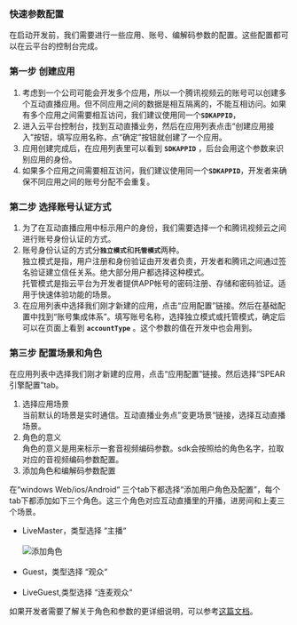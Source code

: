 ### 快速参数配置
在启动开发前，我们需要进行一些应用、账号、编解码参数的配置。这些配置都可以在云平台的控制台完成。
### 第一步 创建应用
1. 考虑到一个公司可能会开发多个应用，所以一个腾讯视频云的账号可以创建多个互动直播应用。但不同应用之间的数据是相互隔离的，不能互相访问。如果有多个应用之间需要相互访问，我们建议使用同一个<b>`SDKAPPID`</b>，
2. 进入云平台控制台，找到互动直播业务，然后在应用列表点击“创建应用接入”按钮，填写应用名称，点“确定”按钮就创建了一个应用。
3. 应用创建完成后，在应用列表里可以看到 <b>`SDKAPPID`</b> ，后台会用这个参数来识别应用的身份。
4. 如果多个应用之间需要相互访问，我们建议使用同一个<b>`SDKAPPID`</b>，开发者来确保不同应用之间的账号分配不会重复。

### 第二步 选择账号认证方式

1. 为了在互动直播应用中标示用户的身份，我们需要选择一个和腾讯视频云之间进行账号身份认证的方式。
2. 账号身份认证的方式分<b>`独立模式`</b>和<b>`托管模式`</b>两种。<br/>
独立模式是指，用户注册和身份验证由开发者负责，开发者和腾讯之间通过签名验证建立信任关系。绝大部分用户都选择这种模式。<br/>
托管模式是指云平台为开发者提供APP帐号的密码注册、存储和密码验证。适用于快速体验功能的场景。<br/>
3. 在应用列表中选择我们刚才新建的应用，点击“应用配置”链接。然后在基础配置中找到“账号集成体系”。填写账号名称，选择独立模式或托管模式，确定后可以在页面上看到 <b>`accountType`</b> 。这个参数的值在开发中也会用到。

### 第三步 配置场景和角色
在应用列表中选择我们刚才新建的应用，点击“应用配置”链接。然后选择“SPEAR引擎配置”tab。    

1. 选择应用场景<br/>
当前默认的场景是实时通信。互动直播业务点”变更场景“链接，选择互动直播场景。
2. 角色的意义<br/>
角色的意义是用来标示一套音视频编码参数。sdk会按照给的角色名字，拉取对应的音视频编码参数配置。
3. 添加角色和编解码参数配置<br/>

在“windows Web/ios/Android“ 三个tab下都选择“添加用户角色及配置”，每个tab下都添加如下三个角色。这三个角色对应互动直播里的开播，进房间和上麦三个场景。<br/>


* LiveMaster，类型选择 “主播“<br/><br/>
![添加角色](http://imgcache.tce.fsphere.cn/static/mc.qcloudimg.com/static/img/f3baf920bc8938dbf16dc5465f0a2253/jiaose.jpg)<br/><br/>
* Guest，类型选择 “观众“<br/><br/>
* LiveGuest,类型选择 “连麦观众“<br/>



如果开发者需要了解关于角色和参数的更详细说明，可以参考[这篇文档](https://github.com/zhaoyang21cn/suixinbo_doc/blob/master/SPEARConfig.md)。
